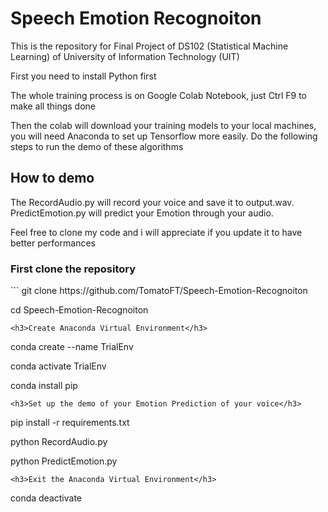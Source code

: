 # Speech Emotion Recognoiton
This is the repository for Final Project of DS102 (Statistical Machine Learning) of University of Information Technology (UIT)
<p>First you need to install Python first</p>
<p>The whole training process is on Google Colab Notebook, just Ctrl F9 to make all things done</p>
<p>Then the colab will download your training models to your local machines, you will need Anaconda to set up Tensorflow more easily.
Do the following steps to run the demo of these algorithms </p>
<h2> How to demo</h2>
<p>
The RecordAudio.py will record your voice and save it to output.wav. PredictEmotion.py will predict your Emotion through your audio.</p>
<p> Feel free to clone my code and i will appreciate if you update it to have better performances</p>

<h3>First clone the repository</h3>
```
git clone https://github.com/TomatoFT/Speech-Emotion-Recognoiton

cd Speech-Emotion-Recognoiton

```
<h3>Create Anaconda Virtual Environment</h3>
```
conda create --name TrialEnv

conda activate TrialEnv

conda install pip
```
<h3>Set up the demo of your Emotion Prediction of your voice</h3>
```
pip install -r requirements.txt

python RecordAudio.py

python PredictEmotion.py
```
<h3>Exit the Anaconda Virtual Environment</h3>
```
conda deactivate
```
